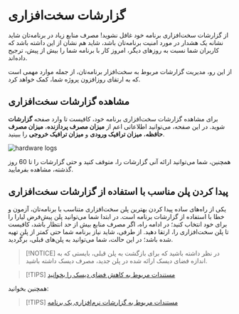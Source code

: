 # گزارشات سخت‌افزاری
از گزارشات سخت‌افزاری برنامه خود غافل نشوید! مصرف منابع زیاد در برنامه‌تان شاید نشانه یک هشدار در مورد امنیت برنامه‌تان باشد، شاید هم نشان از این داشته باشد که کاربران شما نسبت به روزهای دیگر، امروز کار با برنامه شما را بیش از پیش، ترجیح داده‌اند. 

از این رو، مدیریت گزارشات مربوط به سخت‌افزار برنامه‌تان، از جمله موارد مهمی است که به ارتقای روزافزون پروژه شما، کمک خواهد کرد.

## مشاهده گزارشات سخت‌افزاری
برای مشاهده گزارشات سخت‌افزاری برنامه خود، کافیست تا وارد صفحه **گزارشات** شوید. در این صفحه، می‌توانید اطلاعاتی اعم از **میزان مصرف پردازنده**، **میزان مصرف حافظه**، **میزان ترافیک ورودی** و **میزان ترافیک خروجی** را ببینید.

![hardware logs](https://files.liara.ir/liara/docs/hardware-logs.png)

همچنین، شما می‌توانید ارائه آنی گزارشات را، متوقف کنید و حتی گزارشات را تا 60 روز گذشته، مشاهده بفرمایید.

## پیدا کردن پلن مناسب با استفاده از گزارشات سخت‌افزاری
یکی از راه‌های ساده پیدا کردن بهترین پلن سخت‌افزاری متناسب با برنامه‌تان، آزمون و خطا با استفاده از گزارشات برنامه است. در ابتدا شما می‌توانید پلن پیش‌فرض لیارا را برای خود انتخاب کنید؛ در ادامه راه، اگر مصرف منابع بیش از حد انتظار باشد، کافیست تا پلن سخت‌افزاری را، ارتقا دهید. از طرفی، شاید نیاز برنامه شما حتی کمتر از پلن تهیه شده باشد؛ در این حالت، شما می‌توانید به پلن‌های قبلی، برگردید.

> [!NOTICE]
>  در نظر داشته باشید که برای بازگشت به پلن قبلی، بایستی که به اندازه فضای دیسک ارائه شده در پلن جدید، مصرف دیسک داشته باشید.

> [!TIPS]
> [مستندات مربوط به کاهش فضای دیسک را بخوانید](../../disks/manage/decrease-value.md)

همچنین بخوانید:
> [!TIPS]
> [مستندات مربوط به گزارشات نرم‌افزاری یک برنامه](./software.md)